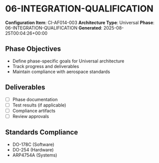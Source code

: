 # 06-INTEGRATION-QUALIFICATION

**Configuration Item**: CI-AF014-003
**Architecture Type**: Universal
**Phase**: 06-INTEGRATION-QUALIFICATION
**Generated**: 2025-08-25T00:04:26+00:00

## Phase Objectives
- Define phase-specific goals for Universal architecture
- Track progress and deliverables
- Maintain compliance with aerospace standards

## Deliverables
- [ ] Phase documentation
- [ ] Test results (if applicable)
- [ ] Compliance artifacts
- [ ] Review approvals

## Standards Compliance
- DO-178C (Software)
- DO-254 (Hardware)
- ARP4754A (Systems)
